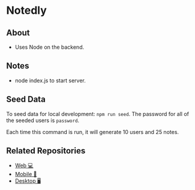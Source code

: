 # Notedly

## About

- Uses Node on the backend.

## Notes

- node index.js  to start server.

## Seed Data

To seed data for local development: `npm run seed`. The password for all of the seeded users is `password`.

Each time this command is run, it will generate 10 users and 25 notes.

## Related Repositories

- [Web 💻 ](https://github.com/javascripteverywhere/web)
- [Mobile 🤳](https://github.com/javascripteverywhere/mobile)
- [Desktop 🖥️](https://github.com/javascripteverywhere/desktop)
